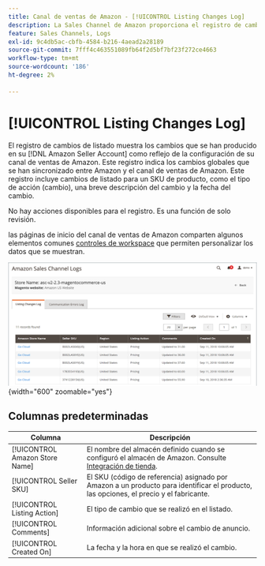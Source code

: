 ```yaml
---
title: Canal de ventas de Amazon - [!UICONTROL Listing Changes Log]
description: La Sales Channel de Amazon proporciona el registro de cambios del anuncio para ayudarte a controlar los cambios que se han producido en tu cuenta de Amazon Seller.
feature: Sales Channels, Logs
exl-id: 9c4db5ac-cbfb-4584-b216-4aead2a28189
source-git-commit: 7fff4c463551089fb64f2d5bf7bf23f272ce4663
workflow-type: tm+mt
source-wordcount: '186'
ht-degree: 2%

---
```


# [!UICONTROL Listing Changes Log]

El registro de cambios de listado muestra los cambios que se han producido en su [!DNL Amazon Seller Account] como reflejo de la configuración de su canal de ventas de Amazon. Este registro indica los cambios globales que se han sincronizado entre Amazon y el canal de ventas de Amazon. Este registro incluye cambios de listado para un SKU de producto, como el tipo de acción (cambio), una breve descripción del cambio y la fecha del cambio.

No hay acciones disponibles para el registro. Es una función de solo revisión.

las páginas de inicio del canal de ventas de Amazon comparten algunos elementos comunes [controles de workspace](./workspace-controls.md) que permiten personalizar los datos que se muestran.

![Registro de cambios de lista](assets/amazon-listing-changes-log.png){width="600" zoomable="yes"}

## Columnas predeterminadas

| Columna | Descripción |
|--------------------------------|-------------------------------------------------------------------------------------------------------------------------|
| [!UICONTROL Amazon Store Name] | El nombre del almacén definido cuando se configuró el almacén de Amazon. Consulte [Integración de tienda](./store-integration.md). |
| [!UICONTROL Seller SKU] | El SKU (código de referencia) asignado por Amazon a un producto para identificar el producto, las opciones, el precio y el fabricante. |
| [!UICONTROL Listing Action] | El tipo de cambio que se realizó en el listado. |
| [!UICONTROL Comments] | Información adicional sobre el cambio de anuncio. |
| [!UICONTROL Created On] | La fecha y la hora en que se realizó el cambio. |
